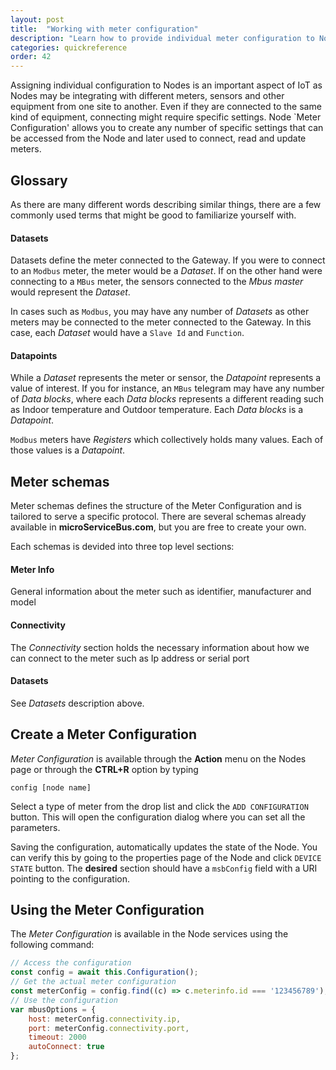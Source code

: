 ```yaml
---
layout: post
title:  "Working with meter configuration"
description: "Learn how to provide individual meter configuration to Nodes"
categories: quickreference
order: 42
---
```

Assigning individual configuration to Nodes is an important aspect of IoT as Nodes may be integrating with different meters, sensors and other equipment from one site to another. Even if they are connected to the same kind of equipment, connecting might require specific settings. Node `Meter Configuration' allows you to create any number of specific settings that can be accessed from the Node and later used to connect, read and update meters.

## Glossary
As there are many different words describing similar things, there are a few commonly used terms that might be good to familiarize yourself with. 

#### Datasets
Datasets define the meter connected to the Gateway. If you were to connect to an `Modbus` meter, the meter would be a *Dataset*. If on the other hand were connecting to a `MBus` meter, the sensors connected to the *Mbus master* would represent the *Dataset*.

In cases such as `Modbus`, you may have any number of *Datasets* as other meters may be connected to the meter connected to the Gateway. In this case, each *Dataset* would have a `Slave Id` and `Function`.

#### Datapoints
While a *Dataset* represents the meter or sensor, the *Datapoint* represents a value of interest. If you for instance, an `MBus` telegram may have any number of *Data blocks*, where each *Data blocks* represents a different reading such as Indoor temperature and Outdoor temperature. Each *Data blocks* is a *Datapoint*.

`Modbus` meters have *Registers* which collectively holds many values. Each of those values  is a *Datapoint*.

## Meter schemas
Meter schemas defines the structure of the Meter Configuration and is tailored to serve a specific protocol. There are several schemas already available in **microServiceBus.com**, but you are free to create your own. 

Each schemas is devided into three top level sections:

#### Meter Info
General information about the meter such as identifier, manufacturer and model

#### Connectivity
The *Connectivity* section holds the necessary information about how we can connect to the meter such as Ip address or serial port

#### Datasets
See *Datasets* description above.

## Create a Meter Configuration
*Meter Configuration* is available through the **Action** menu on the Nodes page or through the **CTRL+R** option by typing 

```
config [node name]
```
Select a type of meter from the drop list and click the `ADD CONFIGURATION` button. This will open the configuration dialog where you can set all the parameters.

Saving the configuration, automatically updates the state of the Node. You can verify this by going to the properties page of the Node and click `DEVICE STATE` button. The **desired** section should have a `msbConfig` field with a URI pointing to the configuration.

## Using the Meter Configuration
The *Meter Configuration* is available in the Node services using the following command:
```javascript
// Access the configuration
const config = await this.Configuration();
// Get the actual meter configuration
const meterConfig = config.find((c) => c.meterinfo.id === '123456789');
// Use the configuration
var mbusOptions = {
    host: meterConfig.connectivity.ip,
    port: meterConfig.connectivity.port,
    timeout: 2000
    autoConnect: true
};

``` 